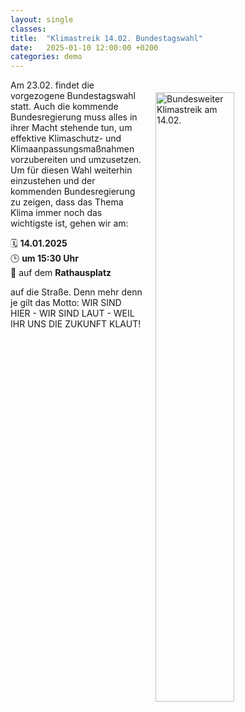 ```yaml
---
layout: single
classes: 
title:  "Klimastreik 14.02. Bundestagswahl"
date:   2025-01-10 12:00:00 +0200
categories: demo
---
```

<img src="https://github.com/fridaysforfuture-landau-pfalz/fridaysforfuture-landau-pfalz.github.io/blob/main/assets/Demos/2025.02.14%20Klimastreik%20Bundestagswahl/3%20Datumsank%C3%BCndigung%20Valentinstag%20(1).png?raw=true" alt="Bundesweiter Klimastreik am 14.02." style="float:right;" hspace=20 vspace=20 height="50%" width="50%">

Am 23.02. findet die vorgezogene Bundestagswahl statt. Auch die kommende Bundesregierung muss alles in ihrer Macht stehende tun, um effektive Klimaschutz- und Klimaanpassungsmaßnahmen vorzubereiten und umzusetzen. Um für diesen Wahl weiterhin einzustehen und der kommenden Bundesregierung zu zeigen, dass das Thema Klima immer noch das wichtigste ist, gehen wir am: <br>

🗓️ <b>14.01.2025</b> <br> 
🕒 <b>um 15:30 Uhr</b> <br>
📍 auf dem <b>Rathausplatz</b> <br>

auf die Straße. Denn mehr denn je gilt das Motto: WIR SIND HIER - WIR SIND LAUT - WEIL IHR UNS DIE ZUKUNFT KLAUT!
